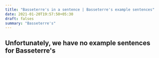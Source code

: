 ```yaml
---
title: "Basseterre's in a sentence | Basseterre's example sentences"
date: 2021-01-20T19:57:50+05:30
draft: falses
summary: "Basseterre's"
---
```

## Unfortunately, we have no example sentences for Basseterre's                 
